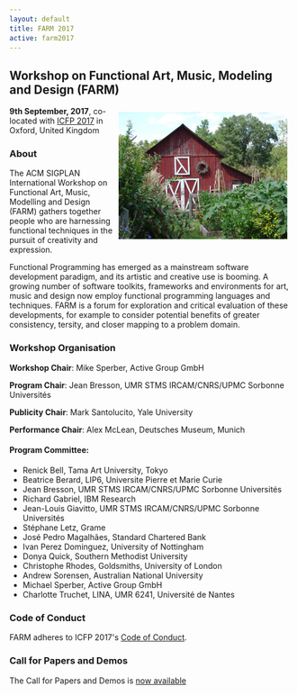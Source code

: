 ```yaml
---
layout: default
title: FARM 2017
active: farm2017
---
```


## Workshop on Functional Art, Music, Modeling and Design (FARM)

<img src="/files/farm-lambda-small.jpg" style="float: right; margin: 10px;" />

**9th September, 2017**, co-located with
[ICFP 2017](http://icfp17.sigplan.org/home) in Oxford, United Kingdom

### About

The ACM SIGPLAN International Workshop on Functional Art, Music,
Modelling and Design (FARM) gathers together people who are harnessing
functional techniques in the pursuit of creativity and expression.

Functional Programming has emerged as a mainstream software
development paradigm, and its artistic and creative use is booming. A
growing number of software toolkits, frameworks and environments for
art, music and design now employ functional programming languages and
techniques. FARM is a forum for exploration and critical evaluation of
these developments, for example to consider potential benefits of
greater consistency, tersity, and closer mapping to a problem domain.

### Workshop Organisation

**Workshop Chair**: Mike Sperber, Active Group GmbH

**Program Chair**: Jean Bresson, UMR STMS IRCAM/CNRS/UPMC Sorbonne Universités

**Publicity Chair**: Mark Santolucito, Yale University

**Performance Chair**: Alex McLean, Deutsches Museum, Munich

#### Program Committee:
* Renick Bell, Tama Art University, Tokyo
* Beatrice Berard,	LIP6, Universite Pierre et Marie Curie
* Jean Bresson,		UMR STMS IRCAM/CNRS/UPMC Sorbonne Universités
* Richard Gabriel,	IBM Research
* Jean-Louis Giavitto,	UMR STMS IRCAM/CNRS/UPMC Sorbonne Universités
* Stéphane Letz,		Grame
* José Pedro Magalhães,	Standard Chartered Bank
* Ivan Perez Dominguez,	University of Nottingham
* Donya Quick, 	Southern Methodist University
* Christophe Rhodes,	Goldsmiths, University of London
* Andrew Sorensen,		Australian National University
* Michael Sperber,		Active Group GmbH
* Charlotte Truchet,	LINA, UMR 6241, Université de Nantes

### Code of Conduct

FARM adheres to ICFP 2017's
[Code of Conduct](http://icfp17.sigplan.org/attending/code-of-conduct).

### Call for Papers and Demos

The Call for Papers and Demos is [now available](cfp.html)
